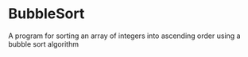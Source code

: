 # BubbleSort
A program for sorting an array of integers into ascending order using a bubble sort algorithm

